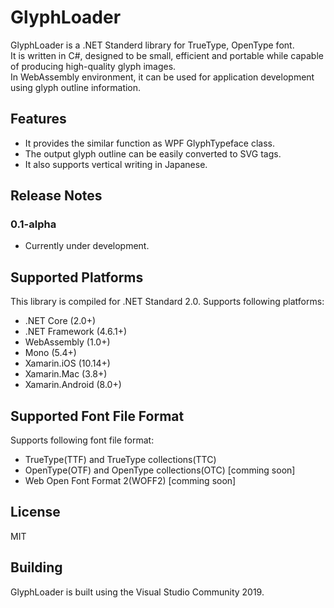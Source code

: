# GlyphLoader
GlyphLoader is a .NET Standerd library for TrueType, OpenType font.  
It is written in C#, designed to be small, efficient and portable while capable of producing high-quality glyph images.  
In WebAssembly environment, it can be used for application development using glyph outline information.  

## Features

- It provides the similar function as WPF GlyphTypeface class.
- The output glyph outline can be easily converted to SVG tags.
- It also supports vertical writing in Japanese.

## Release Notes

### 0.1-alpha

- Currently under development.

## Supported Platforms
This library is compiled for .NET Standard 2.0. Supports following platforms:

- .NET Core (2.0+)
- .NET Framework (4.6.1+)
- WebAssembly (1.0+)
- Mono (5.4+)
- Xamarin.iOS (10.14+)
- Xamarin.Mac (3.8+)
- Xamarin.Android (8.0+)

## Supported Font File Format
Supports following font file format:

- TrueType(TTF) and TrueType collections(TTC)
- OpenType(OTF) and OpenType collections(OTC) [comming soon]
- Web Open Font Format 2(WOFF2) [comming soon]

## License
MIT

## Building

GlyphLoader is built using the Visual Studio Community 2019.
